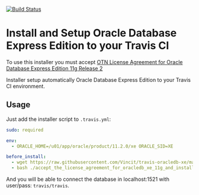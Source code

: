 [![Build Status](https://travis-ci.org/Vincit/travis-oracledb-xe.svg?branch=master)](https://travis-ci.org/Vincit/travis-oracledb-xe)

# Install and Setup Oracle Database Express Edition to your Travis CI

To use this installer you must accept 
[OTN License Agreement for Oracle Database Express Edition 11g Release 2](http://www.oracle.com/technetwork/licenses/database-11g-express-license-459621.html)

Installer setup automatically Oracle Database Express Edition to your Travis CI environment.

## Usage 

Just add the installer script to `.travis.yml`:

```yaml
sudo: required

env:
  - ORACLE_HOME=/u01/app/oracle/product/11.2.0/xe ORACLE_SID=XE

before_install:
  - wget https://raw.githubusercontent.com/Vincit/travis-oracledb-xe/master/accept_the_license_agreement_for_oracledb_xe_11g_and_install.sh 
  - bash ./accept_the_license_agreement_for_oracledb_xe_11g_and_install.sh 
```

And you will be able to connect the database in localhost:1521 with user/pass: `travis/travis`.
